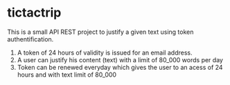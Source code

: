 # tictactrip

This is a small API REST project to justify a given text using token authentification.

  1. A token of 24 hours of validity is issued for an email address.
  2. A user can justify his content (text) with a limit of 80_000 words per day
  3. Token can be renewed everyday which gives the user to an acess of 24 hours and with text limit of 80_000
  
 
